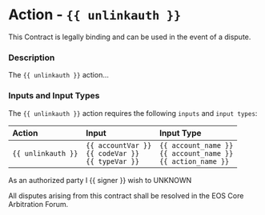 # Action - `{{ unlinkauth }}`

This Contract is legally binding and can be used in the event of a dispute. 

### Description

The `{{ unlinkauth }}` action... 

### Inputs and Input Types

The `{{ unlinkauth }}` action requires the following `inputs` and `input types`:

| Action | Input | Input Type |
|:--|:--|:--|
| `{{ unlinkauth }}` | `{{ accountVar }}`<br/>`{{ codeVar }}`<br/>`{{ typeVar }}` | `{{ account_name }}`<br/>`{{ account_name }}`<br/>`{{ action_name }}` |


As an authorized party I {{ signer }} wish to UNKNOWN

All disputes arising from this contract shall be resolved in the EOS Core Arbitration Forum. 
